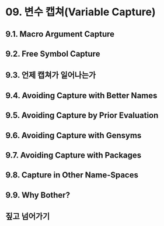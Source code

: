 # 09. 변수 캡쳐(Variable Capture)

## 9.1. Macro Argument Capture


## 9.2. Free Symbol Capture


## 9.3. 언제 캡쳐가 일어나는가


## 9.4. Avoiding Capture with Better Names


## 9.5. Avoiding Capture by Prior Evaluation


## 9.6. Avoiding Capture with Gensyms


## 9.7. Avoiding Capture with Packages


## 9.8. Capture in Other Name-Spaces


## 9.9. Why Bother?


## 짚고 넘어가기